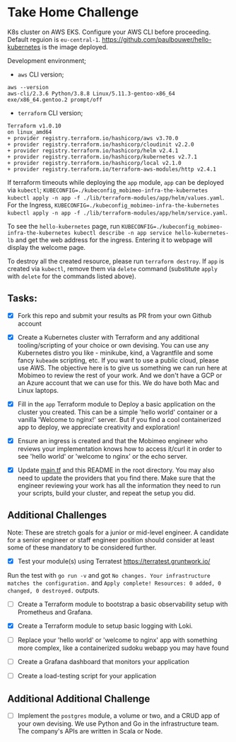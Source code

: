 # Take Home Challenge

K8s cluster on AWS EKS. Configure your AWS CLI before proceeding. Default reguion is `eu-central-1`. https://github.com/paulbouwer/hello-kubernetes is the image deployed.

Development environment;

- `aws` CLI version;

```
aws --version
aws-cli/2.3.6 Python/3.8.8 Linux/5.11.3-gentoo-x86_64 exe/x86_64.gentoo.2 prompt/off
```

- `terraform` CLI version;

```
Terraform v1.0.10
on linux_amd64
+ provider registry.terraform.io/hashicorp/aws v3.70.0
+ provider registry.terraform.io/hashicorp/cloudinit v2.2.0
+ provider registry.terraform.io/hashicorp/helm v2.4.1
+ provider registry.terraform.io/hashicorp/kubernetes v2.7.1
+ provider registry.terraform.io/hashicorp/local v2.1.0
+ provider registry.terraform.io/terraform-aws-modules/http v2.4.1
```

If terraform timeouts while deploying the `app` module, `app` can be deployed via `kubectl`; `KUBECONFIG=./kubeconfig_mobimeo-infra-the-kubernetes kubectl apply -n app -f ./lib/terraform-modules/app/helm/values.yaml`. For the Ingress, `KUBECONFIG=./kubeconfig_mobimeo-infra-the-kubernetes kubectl apply -n app -f ./lib/terraform-modules/app/helm/service.yaml`.

To see the `hello-kubernetes` page, run `KUBECONFIG=./kubeconfig_mobimeo-infra-the-kubernetes kubectl describe -n app service hello-kubernetes-lb` and get the web address for the ingress. Entering it to webpage will display the welcome page.

To destroy all the created resource, please run `terraform destroy`. If `app` is created via `kubectl`, remove them via `delete` command (substitute `apply` with `delete` for the commands listed above).



## Tasks:

- [X] Fork this repo and submit your results as PR from your own Github account

- [X] Create a Kubernetes cluster with Terraform and any additional tooling/scripting of your choice or own devising. You can use any Kubernetes distro you like - minikube, kind, a Vagrantfile and some fancy `kubeadm` scripting, etc. If you want to use a public cloud, please use AWS. The objective here is to give us something we can run here at Mobimeo to review the rest of your work. And we don't have a GCP or an Azure account that we can use for this. We do have both Mac and Linux laptops.

- [X] Fill in the `app` Terraform module to Deploy a basic application on the cluster you created. This can be a simple 'hello world' container or a vanilla 'Welcome to nginx!' server. But if you find a cool containerized app to deploy, we appreciate creativity and exploration!

- [X] Ensure an ingress is created and that the Mobimeo engineer who reviews your implementation knows how to access it/curl it in order to see 'hello world' or 'welcome to nginx' or the echo server.

- [X] Update [main.tf](./main.tf) and this README in the root directory. You may also need to update the providers that you find there. Make sure that the engineer reviewing your work has all the information they need to run your scripts, build your cluster, and repeat the setup you did.

## Additional Challenges
Note: These are stretch goals for a junior or mid-level engineer. A candidate for a senior engineer or staff engineer position should consider at least some of these mandatory to be considered further.

- [X] Test your module(s) using Terratest https://terratest.gruntwork.io/

Run the test with `go run -v` and got `No changes. Your infrastructure matches the configuration.` and `Apply complete! Resources: 0 added, 0 changed, 0 destroyed.` outputs.

- [ ] Create a Terraform module to bootstrap a basic observability setup with Prometheus and Grafana.
- [X] Create a Terraform module to setup basic logging with Loki.
- [ ] Replace your 'hello world' or 'welcome to nginx' app with something more complex, like a containerized sudoku webapp you may have found
- [ ] Create a Grafana dashboard that monitors your application
- [ ] Create a load-testing script for your application


## Additional Additional Challenge
- [ ] Implement the `postgres` module, a volume or two, and a CRUD app of your own devising. We use Python and Go in the infrastructure team. The company's APIs are written in Scala or Node.
